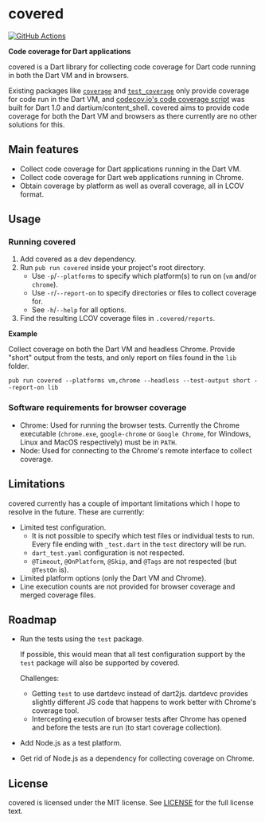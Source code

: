 # covered
[![GitHub Actions](https://github.com/Komposten/covered/workflows/build/badge.svg)](https://github.com/Komposten/covered/actions)

**Code coverage for Dart applications**

covered is a Dart library for collecting code coverage for Dart code running in both the Dart VM and in browsers.

Existing packages like [`coverage`](https://pub.dev/packages/coverage) and [`test_coverage`](https://pub.dev/packages?q=test_coverage) only provide coverage for code run in the Dart VM, and [codecov.io's code coverage script](https://github.com/codecov/dart/blob/master/bin/src/coverage.dart) was built for Dart 1.0 and dartium/content_shell. covered aims to provide code coverage for both the Dart VM and browsers as there currently are no other solutions for this.

## Main features
- Collect code coverage for Dart applications running in the Dart VM.
- Collect code coverage for Dart web applications running in Chrome.
- Obtain coverage by platform as well as overall coverage, all in LCOV format.

## Usage
### Running covered
1) Add covered as a dev dependency.
2) Run `pub run covered` inside your project's root directory.
    * Use `-p`/`--platforms` to specify which platform(s) to run on (`vm` and/or `chrome`).
    * Use `-r`/`--report-on` to specify directories or files to collect coverage for.
    * See `-h`/`--help` for all options.
3) Find the resulting LCOV coverage files in `.covered/reports`.

**Example**

Collect coverage on both the Dart VM and headless Chrome. Provide "short" output from the tests, and only report on files found in the `lib` folder.

```
pub run covered --platforms vm,chrome --headless --test-output short --report-on lib
```

### Software requirements for browser coverage
* Chrome: Used for running the browser tests. Currently the Chrome executable (`chrome.exe`, `google-chrome` or `Google Chrome`, for Windows, Linux and MacOS respectively) must be in `PATH`.
* Node: Used for connecting to the Chrome's remote interface to collect coverage.

## Limitations
covered currently has a couple of important limitations which I hope to resolve in the future. These are currently:
* Limited test configuration.
    * It is not possible to specify which test files or individual tests to run. Every file ending with `_test.dart` in the `test` directory will be run.
    * `dart_test.yaml` configuration is not respected.
    * `@Timeout`, `@OnPlatform`, `@Skip`, and `@Tags` are not respected (but `@TestOn` is).
* Limited platform options (only the Dart VM and Chrome).
* Line execution counts are not provided for browser coverage and merged coverage files.

## Roadmap
* Run the tests using the `test` package.

  If possible, this would mean that all test configuration support by the `test` package will also be supported by covered.
  
  Challenges:
  * Getting `test` to use dartdevc instead of dart2js. dartdevc provides slightly different JS code that happens to work better with Chrome's coverage tool.
  * Intercepting execution of browser tests after Chrome has opened and before the tests are run (to start coverage collection).
* Add Node.js as a test platform.
* Get rid of Node.js as a dependency for collecting coverage on Chrome. 

## License
covered is licensed under the MIT license. See [LICENSE](https://github.com/Komposten/covered/blob/master/LICENSE) for the full license text.
